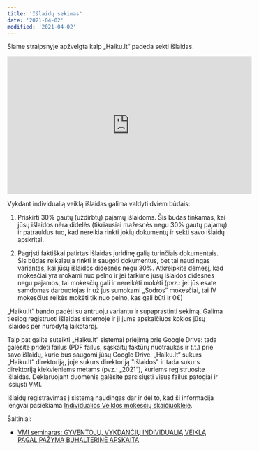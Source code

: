 ```yaml
---
title: 'Išlaidų sekimas'
date: '2021-04-02'
modified: '2021-04-02'
---
```


Šiame straipsnyje apžvelgta kaip „Haiku.lt“ padeda sekti išlaidas.

<iframe width="560" height="315" src="https://www.youtube.com/embed/wmvvpXOALOo" title="YouTube video player" frameborder="0" allow="accelerometer; autoplay; clipboard-write; encrypted-media; gyroscope; picture-in-picture" allowfullscreen></iframe>

Vykdant individualią veiklą išlaidas galima valdyti dviem būdais:

1. Priskirti 30% gautų (uždirbtų) pajamų išlaidoms. Šis būdas
   tinkamas, kai jūsų išlaidos nėra didelės (tikriausiai mažesnės
   negu 30% gautų pajamų) ir patrauklus tuo, kad nereikia rinkti
   jokių dokumentų ir sekti savo išlaidų apskritai.

2. Pagrįsti faktiškai patirtas išlaidas juridinę galią turinčiais
   dokumentais. Šis būdas reikalauja rinkti ir saugoti dokumentus,
   bet tai naudingas variantas, kai jūsų išlaidos didesnės negu
   30%. Atkreipkite dėmesį, kad mokesčiai yra mokami nuo pelno ir
   jei tarkime jūsų išlaidos didesnės negu pajamos, tai mokesčių
   gali ir nereikėti mokėti (pvz.: jei jūs esate samdomas
   darbuotojas ir už jus sumokami „Sodros“ mokesčiai, tai IV
   mokesčius reikės mokėti tik nuo pelno, kas gali būti ir 0€)

„Haiku.lt“ bando padėti su antruoju variantu ir supaprastinti
sekimą. Galima tiesiog registruoti išlaidas sistemoje ir ji jums
apskaičiuos kokios jūsų išlaidos per nurodytą laikotarpį.

Taip pat galite suteikti „Haiku.lt“ sistemai priėjimą prie Google Drive: tada
galėsite pridėti failus (PDF failus, sąskaitų faktūrų nuotraukas ir t.t.) prie
savo išlaidų, kurie bus saugomi jūsų Google Drive. „Haiku.lt“ sukurs „Haiku.lt“
direktoriją, joje sukurs direktoriją "Išlaidos" ir tada sukurs direktoriją
kiekvieniems metams (pvz.: „2021“), kuriems registruosite išlaidas.
Deklaruojant duomenis galėsite parsisiųsti visus failus patogiai ir išsiųsti
VMI.

Išlaidų registravimas į sistemą naudingas dar ir dėl to, kad ši
informacija lengvai pasiekiama [Individualios Veiklos mokesčių
skaičiuoklėje](/iv-skaiciuokle).

Šaltiniai:

- [VMI seminaras: GYVENTOJŲ, VYKDANČIŲ INDIVIDUALIĄ VEIKLĄ PAGAL
  PAŽYMĄ BUHALTERINĖ
  APSKAITA](https://www.vmi.lt/evmi/documents/20142/391071/KD-0001618+seminaras+gyventoj%C5%B3+vykdan%C4%8Di%C5%B3+IDV+buhalterin%C4%97+apskaita.pdf/e4997fbd-59c6-7d50-23b1-396f31547806?t=1560975335410)
